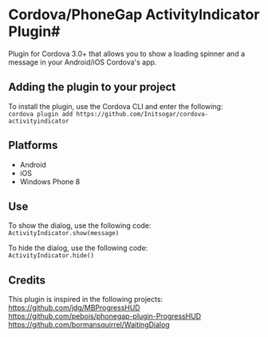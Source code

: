# Cordova/PhoneGap ActivityIndicator Plugin#
Plugin for Cordova 3.0+ that allows you to show a loading spinner and a message in your Android/iOS Cordova's app.

## Adding the plugin to your project ##
To install the plugin, use the Cordova CLI and enter the following:<br />
`cordova plugin add https://github.com/Initsogar/cordova-activityindicator`

## Platforms ##
- Android
- iOS
- Windows Phone 8

## Use ##
To show the dialog, use the following code:<br />
`ActivityIndicator.show(message)`


To hide the dialog, use the following code:<br />
`ActivityIndicator.hide()`

## Credits ##
This plugin is inspired in the following projects:<br />
https://github.com/jdg/MBProgressHUD<br />
https://github.com/pebois/phonegap-plugin-ProgressHUD<br />
https://github.com/bormansquirrel/WaitingDialog

